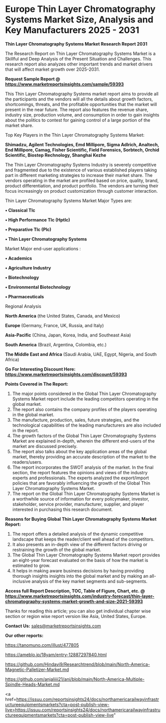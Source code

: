  # Europe Thin Layer Chromatography Systems Market Size, Analysis and Key Manufacturers 2025 - 2031

<strong>Thin Layer Chromatography Systems Market Research Report 2031</strong>

The Research Report on Thin Layer Chromatography Systems Market is a Skillful and Deep Analysis of the Present Situation and Challenges. This research report also analyzes other important trends and market drivers that will affect market growth over 2025-2031.

<strong>Request Sample Report @ <a href=https://www.marketreportsinsights.com/sample/59393>https://www.marketreportsinsights.com/sample/59393</a></strong>

This Thin Layer Chromatography Systems market report aims to provide all the participants and the vendors will all the details about growth factors, shortcomings, threats, and the profitable opportunities that the market will present in the near future. The report also features the revenue share, industry size, production volume, and consumption in order to gain insights about the politics to contest for gaining control of a large portion of the market share.

Top Key Players in the Thin Layer Chromatography Systems Market:

<strong>Shimadzu, Agilent Technologies, Emd Millipore, Sigma Adlrich, Analtech, End Millipore, Camag, Fisher Scientific, Field Forensics, Sorbtech, Orchid Scientific, Biostep Rechnology, Shanghai Kezhe</strong>

The Thin Layer Chromatography Systems Industry is severely competitive and fragmented due to the existence of various established players taking part in different marketing strategies to increase their market share. The vendors operating in the market are profiled based on price, quality, brand, product differentiation, and product portfolio. The vendors are turning their focus increasingly on product customization through customer interaction.

Thin Layer Chromatography Systems Market Major Types are:

<strong>• Classical Tlc

• High Performance Tlc (Hptlc)

• Preparative Tlc (Plc)

• Thin Layer Chromatography Systems</strong>

Market Major end-user applications :

<strong>• Academics

• Agriculture Industry

• Biotechnology

• Environmental Biotechnology

• Pharmaceuticals</strong>

Regional Analysis

</u><strong><b>North America</b></strong> (the United States, Canada, and Mexico)

<strong><b>Europe </b></strong>(Germany, France, UK, Russia, and Italy)

<strong><b>Asia-Pacific</b></strong> (China, Japan, Korea, India, and Southeast Asia)

<strong><b>South America</b></strong> (Brazil, Argentina, Colombia, etc.)

<strong><b>The Middle East and Africa</b></strong> (Saudi Arabia, UAE, Egypt, Nigeria, and South Africa)

<strong>Go For Interesting Discount Here: <a href=https://www.marketreportsinsights.com/discount/59393>https://www.marketreportsinsights.com/discount/59393</a></strong>

<strong>Points Covered in The Report:</strong>
<ol>
  <li>The major points considered in the Global Thin Layer Chromatography Systems Market report include the leading competitors operating in the global market.</li>
  <li>The report also contains the company profiles of the players operating in the global market.</li>
  <li>The manufacture, production, sales, future strategies, and the technological capabilities of the leading manufacturers are also included in the report.</li>
  <li>The growth factors of the Global Thin Layer Chromatography Systems Market are explained in-depth, wherein the different end-users of the market are discussed precisely.</li>
  <li>The report also talks about the key application areas of the global market, thereby providing an accurate description of the market to the readers/users.</li>
  <li>The report incorporates the SWOT analysis of the market. In the final section, the report features the opinions and views of the industry experts and professionals. The experts analyzed the export/import policies that are favorably influencing the growth of the Global Thin Layer Chromatography Systems Market.</li>
  <li>The report on the Global Thin Layer Chromatography Systems Market is a worthwhile source of information for every policymaker, investor, stakeholder, service provider, manufacturer, supplier, and player interested in purchasing this research document.</li>
</ol>
<strong>Reasons for Buying Global Thin Layer Chromatography Systems Market Report:</strong>

<ol>
  <li>The report offers a detailed analysis of the dynamic competitive landscape that keeps the reader/client well ahead of the competitors.</li>
  <li>It also presents an in-depth view of the different factors driving or restraining the growth of the global market.</li>
  <li>The Global Thin Layer Chromatography Systems Market report provides an eight-year forecast evaluated on the basis of how the market is estimated to grow.</li>
  <li>It helps in making aware business decisions by having providing thorough insights insights into the global market and by making an all-inclusive analysis of the key market segments and sub-segments.</li>
</ol>
<strong>Access full Report Description, TOC, Table of Figure, Chart, etc. @ <a href=https://www.marketreportsinsights.com/industry-forecast/thin-layer-chromatography-systems-market-growth-and-size-2021-59393>https://www.marketreportsinsights.com/industry-forecast/thin-layer-chromatography-systems-market-growth-and-size-2021-59393</a></strong>


Thanks for reading this article; you can also get individual chapter wise section or region wise report version like Asia, United States, Europe.

<strong>Contact Us:</strong>
sales@marketreportsinsights.com

<strong>Our other reports:</strong>

<a href=https://tanomuno.com/illust/477805>https://tanomuno.com/illust/477805</a>

<a href=https://ameblo.jp/18yam/entry-12887297840.html>https://ameblo.jp/18yam/entry-12887297840.html</a>

<a href=https://github.com/Hindavi9/Researchtrend/blob/main/North-America-Magnetic-Palletizer-Market.md>https://github.com/Hindavi9/Researchtrend/blob/main/North-America-Magnetic-Palletizer-Market.md</a>

<a href=https://github.com/anjaliiii21/ani/blob/main/North-America-Multiple-Spindle-Heads-Market.md>https://github.com/anjaliiii21/ani/blob/main/North-America-Multiple-Spindle-Heads-Market.md</a>

<a href=https://issuu.com/reportsinsights24/docs/northamericarailwayinfrastructureequipmentsmarkets?cta=post-publish-view-live>https://issuu.com/reportsinsights24/docs/northamericarailwayinfrastructureequipmentsmarkets?cta=post-publish-view-live</a>"
